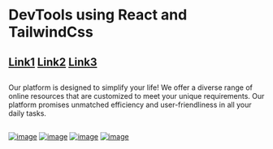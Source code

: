 # DevTools using React and TailwindCss
## [Link1](https://devtoo1s.netlify.app)  [Link2](https://devtoo1s.vercel.app)   [Link3](https://devtools-0mjx.onrender.com)  
##
Our platform is designed to simplify your life! We offer a diverse range of online resources that are customized to meet your unique requirements. Our platform promises unmatched efficiency and user-friendliness in all your daily tasks.
##
[![image](https://github.com/satyamkumar420/DevToo1s/assets/98641231/03dfeb3a-028e-4b4b-986d-8a9c09fb3835)](https://devtoo1s.vercel.app/)
[![image](https://github.com/satyamkumar420/DevToo1s/assets/98641231/785a347c-2031-4a80-831a-2bed8a9fed72)](https://devtoo1s.vercel.app/)
[![image](https://github.com/satyamkumar420/DevToo1s/assets/98641231/0a411891-596f-4cab-9711-50efc6eb058e)](https://devtoo1s.vercel.app/)
[![image](https://github.com/satyamkumar420/DevToo1s/assets/98641231/3dd831ea-a435-4b4e-915c-87e4cd18f790)](https://devtoo1s.vercel.app/)
